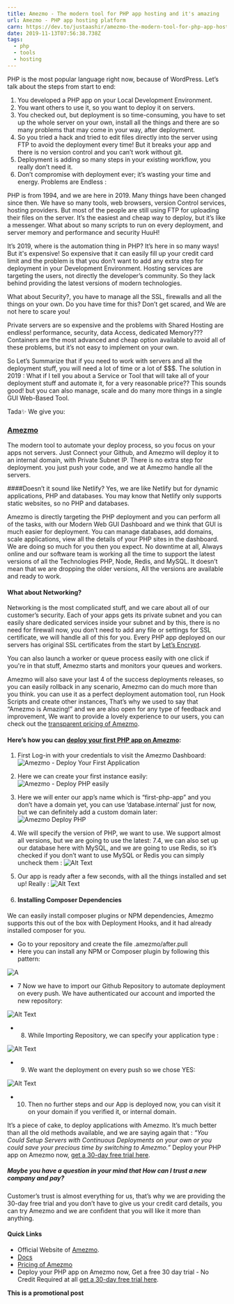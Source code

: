 ```yaml
---
title: Amezmo - The modern tool for PHP app hosting and it's amazing
url: Amezmo - PHP app hosting platform
carn: https://dev.to/justaashir/amezmo-the-modern-tool-for-php-app-hosting-and-it-s-amazing-20lj
date: 2019-11-13T07:56:38.738Z
tags:
  - php
  - tools
  - hosting
---
```

PHP is the most popular language right now, because of WordPress. Let’s talk about the steps from start to end:

1. You developed a PHP app on your Local Development Environment.
2. You want others to use it, so you want to deploy it on servers.
3. You checked out, but deployment is so time-consuming, you have to set up the whole server on your own, install all the things and there are so many problems that may come in your way, after deployment.
4. So you tried a hack and tried to edit files directly into the server using FTP to avoid the deployment every time! But it breaks your app and there is no version control and you can’t work without git.
5. Deployment is adding so many steps in your existing workflow, you really don’t need it.
6. Don’t compromise with deployment ever; it’s wasting your time and energy.
Problems are Endless :

PHP is from 1994, and we are here in 2019. Many things have been changed since then. We have so many tools, web browsers, version Control services, hosting providers. But most of the people are still using FTP for uploading their files on the server.
It’s the easiest and cheap way to deploy, but it’s like a messenger. What about so many scripts to run on every deployment, and server memory and performance and security HuuH!

It’s 2019, where is the automation thing in PHP? It’s here in so many ways! But it's expensive! So expensive that it can easily fill up your credit card limit and the problem is that you don’t want to add any extra step for deployment in your Development Environment.
Hosting services are targeting the users, not directly the developer’s community. So they lack behind providing the latest versions of modern technologies.

What about Security?, you have to manage all the SSL, firewalls and all the things on your own. Do you have time for this?
 Don’t get scared, and We are not here to scare you!

Private servers are so expensive and the problems with Shared Hosting are endless! performance, security, data Access, dedicated Memory??? Containers are the most advanced and cheap option available to avoid all of these problems, but it’s not easy to implement on your own.

So Let’s Summarize that if you need to work with servers and all the deployment stuff, you will need a lot of time or a lot of $$$.
The solution in 2019 :
What if I tell you about a Service or Tool that will take all of your deployment stuff and automate it, for a very reasonable price?? This sounds good! but you can also manage, scale and do many more things in a single GUI Web-Based Tool.

Tada✨ We give you:
### [Amezmo](https://www.amezmo.com/)
The modern tool to automate your deploy process, so you focus on your apps not servers. Just Connect your‌ Github, and Amezmo will deploy it to an internal domain, with Private Subnet IP.
There is no extra step for deployment.  you just push your code, and we at Amezmo handle all the servers.

####Doesn’t it sound like Netlify?
 Yes, we are like Netlify but for dynamic applications, PHP and databases. You may know that Netlify only supports static websites, so no PHP and databases.

Amezmo is directly targeting the PHP deployment and you can perform all of the tasks, with our Modern Web GUI Dashboard and we think that GUI is much easier for deployment.
You can manage databases, add domains, scale applications, view all the details of your PHP sites in the dashboard. We are doing so much for you then you expect. No downtime at all, Always online and our software team is working all the time to support the latest versions of all the Technologies PHP, Node, Redis, and MySQL. It doesn’t mean that we are dropping the older versions, All the versions are available and ready to work.

#### What about Networking?
Networking is the most complicated stuff, and we care about all of our customer’s security. Each of your apps gets its private subnet and you can easily share dedicated services inside your subnet and by this, there is no need for firewall now, you don’t need to add any file or settings for SSL certificate, we will handle all of this for you. Every PHP app deployed on our servers has original SSL certificates from the start by [Let’s Encrypt](https://letsencrypt.org/).

You can also launch a worker or queue process easily with one click if you're in that stuff, Amezmo starts and monitors your queues and workers.

Amezmo will also save your last 4 of the success deployments releases, so you can easily rollback in any scenario, Amezmo can do much more than you think. you can use it as a perfect deployment automation tool, run Hook Scripts and create other instances, That’s why we used to say that “Amezmo is Amazing!” and we are also open for any type of feedback and improvement,
We want to provide a lovely experience to our users, you can check out the [transparent pricing of Amezmo](https://www.amezmo.com/pricing).

#### Here’s how you can [deploy your first PHP app on Amezmo](https://www.amezmo.com/register):

1. First Log-in with your credentials to visit the Amezmo Dashboard:
 ![Amezmo - Deploy Your First Application](https://thepracticaldev.s3.amazonaws.com/i/qz8e6qdfq2y512l7g7v7.png)

2. Here we can create your first instance easily:
 ![Amezmo - Deploy PHP easily](https://thepracticaldev.s3.amazonaws.com/i/4mgveamkctdm9fflacr6.png)

3. Here we will enter our app’s name which is “first-php-app” and you don’t have a domain yet, you can use ‘database.internal’ just for now, but we can definitely add a custom domain later:
![Amezmo Deploy PHP](https://thepracticaldev.s3.amazonaws.com/i/im9ok6o2zyvgfeyn7n1b.png)

4. We will specify the version of PHP, we want to use. We support almost all versions, but we are going to use the latest: 7.4, we can also set up  our database here with MySQL, and we are going to use Redis, so it’s checked if you don’t want to use MySQL or Redis you can simply uncheck them :
![Alt Text](https://thepracticaldev.s3.amazonaws.com/i/1fxyaamrsznq0azplkc5.png)

5. Our app is ready after a few seconds, with all the things installed and set up! Really :
![Alt Text](https://thepracticaldev.s3.amazonaws.com/i/299s75b4apg9xf0bm1bo.png)


6. #### Installing Composer Dependencies
We can easily install composer plugins or NPM dependencies, Amezmo supports this out of the box with Deployment Hooks, and it had already installed composer for you.
 - Go to your repository and create the file  .amezmo/after.pull
 - Here you can install any NPM or Composer plugin by following this pattern:

![A](https://thepracticaldev.s3.amazonaws.com/i/mqq5jd5k9hbt5kik8k8z.png)



 - 7 Now we have to import our Github Repository to automate deployment on every push. We have authenticated our account and imported the new repository:

![Alt Text](https://thepracticaldev.s3.amazonaws.com/i/itecfmfi8i6pd641i9g1.png)

 - 8. While Importing Repository, we can specify your application type :

![Alt Text](https://thepracticaldev.s3.amazonaws.com/i/5lt4qcbqentvpopk8te8.png)


 - 9. We want the deployment on every push so we chose YES:

![Alt Text](https://thepracticaldev.s3.amazonaws.com/i/wq4wb8865bspuzmirmci.png)


 - 10. Then no further steps and our App is deployed now, you can visit it on your domain if you verified it, or internal domain.

It’s a piece of cake, to deploy applications with Amezmo. It’s much better than all the old methods available, and we are saying again that :
*“You Could Setup Servers with Continuous Deployments on your own or you could save your precious time by switching to Amezmo.”*
Deploy your PHP app on Amezmo now, [get a 30-day free trial here](https://www.amezmo.com/register).


##### Maybe you have a question in your mind that How can I trust a new company and pay?
 Customer’s trust is almost everything for us, that’s why we are providing the 30-day free trial and you don’t have to give us your credit card details, you can try Amezmo and we are confident that you will like it more than anything.

#### Quick Links
 - Official Website of [Amezmo](https://www.amezmo.com/).
 - [Docs](https://www.amezmo.com/docs)
 - [Pricing of Amezmo](https://www.amezmo.com/pricing)
 - Deploy your PHP app on Amezmo now, Get a free 30 day trial - No Credit Required at all [get a 30-day free trial here](https://www.amezmo.com/register).

**This is a promotional post**
